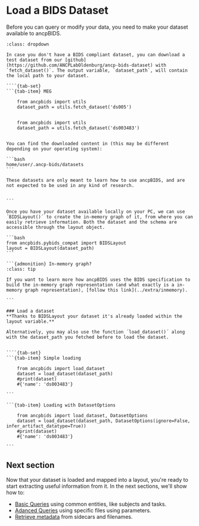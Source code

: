 # Load a BIDS Dataset

Before you can query or modify your data, you need to make your dataset available to ancpBIDS.

```{admonition} Don't have a Dataset?
:class: dropdown

In case you don't have a BIDS compliant dataset, you can download a test dataset from our [github](https://github.com/ANCPLabOldenburg/ancp-bids-dataset) with `fetch_dataset()`. The output variable, `dataset_path`, will contain the local path to your dataset.

````{tab-set}
```{tab-item} MEG

    from ancpbids import utils
    dataset_path = utils.fetch_dataset('ds005')

```
```{tab-item} MRI

    from ancpbids import utils
    dataset_path = utils.fetch_dataset('ds003483')

```
````

You can find the downloaded content in (this may be different depending on your operating system):

```bash
home/user/.ancp-bids/datasets
```

These datasets are only meant to learn how to use ancpBIDS, and are not expected to be used in any kind of research. 
 

```

Once you have your dataset available locally on your PC, we can use ´BIDSLayout()´ to create the in-memory graph of it, from where you can easily retrieve information. Both the dataset and the schema are accessible through the layout object.

```bash
from ancpbids.pybids_compat import BIDSLayout
layout = BIDSLayout(dataset_path)
```
  
```{admonition} In-memory graph?
:class: tip

If you want to learn more how ancpBIDS uses the BIDS specification to build the in-memory graph representation (and what exactly is a in-memory graph representation), [follow this link](../extra/inmemory).

```
    
### Load a dataset
**Thanks to BIDSLayout your dataset it's already loaded within the layout variable.**

Alternatively, you may also use the function ´load_dataset()´ along with the dataset_path you fetched before to load the dataset. 


````{tab-set}
```{tab-item} Simple loading

    from ancpbids import load_dataset
    dataset = load_dataset(dataset_path)
    #print(dataset)
    #{'name': 'ds003483'}

```

```{tab-item} Loading with DatasetOptions

    from ancpbids import load_dataset, DatasetOptions
    dataset = load_dataset(dataset_path, DatasetOptions(ignore=False, infer_artifact_datatype=True))
    #print(dataset)
    #{'name': 'ds003483'}

```
````



## Next section
Now that your dataset is loaded and mapped into a layout, you're ready to start extracting useful information from it. In the next sections, we'll show how to:
* [Basic Queries](https://ancplaboldenburg.github.io/ancpbids_documentation/query/basic.html) using common entities, like subjects and tasks.
* [Adanced Queries](https://ancplaboldenburg.github.io/ancpbids_documentation/query/advanced.html) using specific files using parameters.
* [Retrieve metadata](https://ancplaboldenburg.github.io/ancpbids_documentation/query/metadata.html) from sidecars and filenames.

